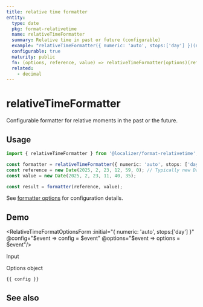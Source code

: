 ```yaml
---
title: relative time formatter
entity:
  type: date
  pkg: format-relativetime
  name: relativeTimeFormatter
  summary: Relative time in past or future (configurable)
  example: "relativeTimeFormatter({ numeric: 'auto', stops:['day'] })(new Date(2025,2,23,11,59,0), new Date(2025, 2, 23, 11, 40, 35))"
  configurable: true
  maturity: public
  fn: (options, reference, value) => relativeTimeFormatter(options)(reference, value)
  related:
    - decimal
---
```


# relativeTimeFormatter <Package name="format-datetime"/>

Configurable formatter for relative moments in the past or the future.

## Usage

```typescript twoslash
import { relativeTimeFormatter } from '@localizer/format-relativetime';

const formatter = relativeTimeFormatter({ numeric: 'auto', stops: ['day'] });
const reference = new Date(2025, 2, 23, 12, 59, 0); // Typically new Date()
const value = new Date(2025, 2, 23, 11, 40, 35);

const result = formatter(reference, value);
```

See [formatter options](./options.md) for configuration details.

## Demo

<script setup>
  import { ref } from 'vue';
  import { NFormItem } from 'naive-ui/es/form';
  import { NDivider } from 'naive-ui/es/divider';
  import { NDatePicker } from 'naive-ui/es/date-picker';
  import RelativeTimeFormatOptionsForm from './RelativeTimeFormatOptionsForm.vue';

  const reference = ref(1742723940000);
  const value = ref(1742722835000);
  const config = ref();
  const options = ref({});
</script>

<EntityDemo :args="[options, reference, value]">

<RelativeTimeFormatOptionsForm :initial="{ numeric: 'auto', stops:['day'] }" @config="$event => config = $event" @options="$event => options = $event"/>

<NDivider title-placement="left">Input</NDivider>
<NFormItem label="Reference">
<NDatePicker v-model:value="reference" type="datetime" />
</NFormItem>
<NFormItem label="Value">
<NDatePicker v-model:value="value" type="datetime" />
</NFormItem>

<NDivider title-placement="left">Options object</NDivider>

```-vue
{{ config }}
```

</EntityDemo>

## See also

<Entities />
